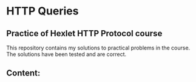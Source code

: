 # HTTP Queries
## Practice of Hexlet HTTP Protocol course

This repository contains my solutions to practical problems in the course. The solutions have been tested and are correct.

## Content:
